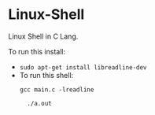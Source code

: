 # Linux-Shell
Linux Shell in C Lang.

To run this install:
- `sudo apt-get install libreadline-dev`
- To run this shell:
    ```
    gcc main.c -lreadline
    ```
  ```
    ./a.out
    ```
